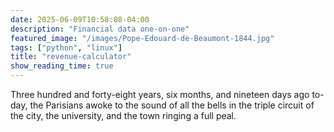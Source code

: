 ```yaml
---
date: 2025-06-09T10:58:08-04:00
description: "Financial data one-on-one"
featured_image: "/images/Pope-Edouard-de-Beaumont-1844.jpg"
tags: ["python", "linux"]
title: "revenue-calculator"
show_reading_time: true
---
```


Three hundred and forty-eight years, six months, and nineteen days ago
to-day, the Parisians awoke to the sound of all the bells in the triple
circuit of the city, the university, and the town ringing a full peal.
